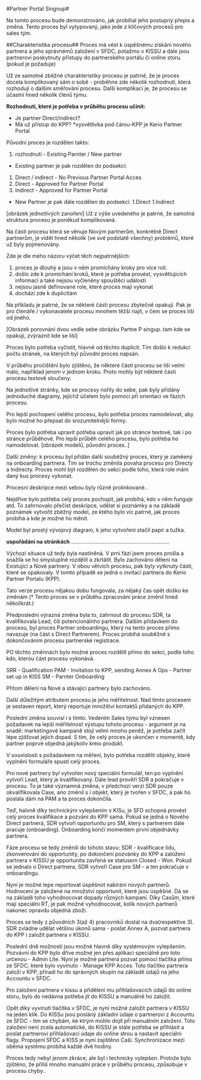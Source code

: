 #Partner Portal Singnup#

Na tomto procesu bude demonstrováno, jak probíhal jeho postupný přepis a změna. Tento proces byl vytypovaný, jako jede z klíčových procesů pro sales tým.

##Charakteristika procesu##
Proces má vést k úspěšnému získání nového partnera a jeho správnémů založení v SFDC, potažmo v KISSU a dále jsou partnerovi poskytnuty přístupy do partnerského portálu či online storu.(pokud je požaduje)

Už ze samotné zběžné charakteristiky procesu je patrné, že je proces docela komplikovaný sám o sobě - proběhne zde několik rozhodnutí, která rozhodují o dalším směřování procesu. Další komplikací je, že procesu se účastní hned několik členů týmu.

**Rozhodnutí, které je potřeba v průběhu procesu učinit:**
- Je partner Direct/indirect?
- Má už přístup do KPP? *vysvětlivka pod čárou-KPP je Kerio Partner Portal

Původní proces je rozdělen takto:
1. rozhodnutí - Existing Parnter / New partner
- Existing partner je pak rozdělen do podsekcí:
1. Direct / indirect - No Previous Partner Portal Acces
1. Direct - Approved for Partner Portal
1. Indirect - Approved for Partner Portal
- New Partner je pak dále rozdělen do podsekcí:
1.Direct
1.Indirect

 [obrázek jednotlivých zanoření]
Už z výše uvedeného je patrné, že samotná struktura procesu je poněkud komplikovaná.

Na části procesu která se věnuje Novým partnerům, konkrétně Direct partnerům, je vidět hned několik (ve své podstatě všechny) problémů, které už byly pojmenovány. 

Zde je dle mého názoru výčet těch nejpatrnějších:

1. proces je dlouhý a jsou v něm promíchány kroky pro více rolí.
2. došlo zde k promíchání kroků, které je potřeba provést, vysvětlujících informací a také nejsou vyčleněny spouštěcí události
3. nejsou jasně definované role, které proces mají vykonat
4. dochází zde k duplicitám

Na příkladu je patrné, že se některé části procesu zbytečně opakují. Pak je pro čtenáře / vykonavatele procesu mnohem těžší najít, v čem se proces liší od jiného.

[Obrázek porovnání dvou vedle sebe obrázku Partne P singup..tam kde se opakuji, zvýraznit kde se liší]

Proces bylo potřeba vyčistit, hlavně od těchto duplicit. Tím došlo k redukci počtu stránek, na kterých byl původní proces napsán.

V průběhu pročištění bylo zjištěno, že některé části procesu se liší velmi málo, například jenom v jednom kroku. Proto mohly být některé části procesu textově sloučeny.

Na jednotlivé stránky, kde se procesy nořily do sebe, pak byly přidány jednoduché diagramy, jejichž účelem bylo pomoci při orientaci ve fázích procesu.

Pro lepší pochopení celého procesu, bylo potřeba proces namodelovat, aby bylo možné ho přepsat do srozumitelnější formy.

Proces bylo potřeba upravit potřeba upravit jak po stránce textové, tak i po stránce průběhové.
Pro lepší průběh celého procesu, bylo potřeba ho namodelovat.
[obrázek modelů, původní proces..]

Další změny:
k procesu byl přidán další souběžný proces, který je zaměený na onboarding partnera.
Tím se trochu změnila povaha procesu pro Directy a Indirecty. Proces mohl být rozdělen do sekcí podle toho, která role mám daný kus procesy vykonat.

Procesní deskripce mezi sebou byly různě prolinkované..

Nejdříve bylo potřeba celý proces pochopit, jak probíhá, kdo v něm funguje atd. To zahrnovalo přečíst deskripce, udělat si poznámky a na základě poznámek vytvořit zběžný model, ze ktého bylo víc patrné, jak proces probíhá a kde je možné ho měnit.

Model byl prostý vývojový diagram, k jeho vytvoření stačil papír a tužka.

**uspořádání na stránkách**
.................................................................

Výchozí situace už tedy byla nastíněná.
V prní fázi jsem proces prošla a snažila se ho smysluplně rozdělit a zkrtátit.
Bylo zachováno dělení na Existujicí a Nové partnery. V obou větvích procesu, pak byly vytknuty části, které se opakovaly. V tomto případě se jedná o invitaci partnera do Kerio Partner Portalu (KPP).

Tato verze procesu nějakou dobu fungovala, za nějaký čas opět doško ke změnám (* Tento proces se v průběhu zpracování práce změnil hned několikrát.)

Předposlední výrazná změna byla to, zahrnout do procesu SDR, ta kvalifikovala Lead, čili potencionálnho partnera.
Dalším přídavkem do procesu, byl proces Partner onboardingu, který na tento proces přímo navazuje (na část s Direct Partnerem). Proces probíhá souběžně s dokončováním procesu partnerské registrace.

PO těchto změnnách bylo možné proces rozdělit přímo do sekcí, podle toho kdo, kterou část procesu vykonává.

SRR - Qualification
PAM - Invitation to KPP, sending Annex A
Ops - Partner set up in KISS
SM - Parnter Onboarding

Přitom dělení na Nové a stávající partnery bylo zachováno.

Další důležitým atributem procesu je jeho měřitelnost. Nad tímto procesem je sestaven report, který reportuje množštví kontaktů přidaných do KPP.

Poslední změna souvisí i s tímto. Vedením Sales týmu byl vznesen požadavek na lepší měřitelnost výstupu tohoto procesu - argument je na snadě: marketingové kampaně stojí velmi mnoho peněž, je potřeba začít lépe zjišťovat jejich dopad.
S tím, že celý proces je ukončen v momentě, kdy partner poprvé objedná jakýkoliv kreio produkt.

V souvislosti s požadavkem na měření, bylo potřeba rozdělit objekty, které vyplnění formuláře spustí celý proces.

Pro nové partnery byl vytvořen nový speciálni formulář, ten po vyplnění vytvoří Lead, který je kvalifikovaný. Dále lead prověří SDR a pokračuje v procesu. To je také významná změna, v předchozí verzi SDR pouze okvalifikovala Case, ano změnil s i objekt, který je tvořen v SFDC, a pak ho poslala dám na PAM a ta proces dokončila.

Teď, halvně díky technickým vylepšením v KISu, je SFD schopná provést celý proces kvalifikace a pozvání do KPP sama.
Pokud se jedná o Nového Direct partnerá, SDR vytvoří opportunitu pro SM, který s partnerem dále pracuje (onboarding). Onboarding končí momentem první objednávky partnera.

Fáze procesu se tedy změnili do tohoto stavu:
SDR - kvalificace lídu, zkonverování do opportunity, po dokončení pozvánky do KPP a založení partnera v KISSU je opportunita zavřená se statusem Closed - Won. Pokud se jednalo o Direct partnera, SDR vytvoří Case pro SM - a ten pokračuje v onboardingu.

Nyní je možné lepe reportovat úspěšnot nabírání nových partnerů. Hodnocení je založené na množství opportunit, které jsou úspěšné. Dá se na základě toho vyhodnocovat dopady různých kampaní. Díky Casům, které mají speciálni RT, je pak možné vyhodnocovat, kolik nových partnerů nakonec opravdu objedná zboží.

Proces se tedy z původních 3(až 4) pracovníků dostal na dva(respektive 3). SDR zvládne udělat většinu úkonů sama - poslat Annex A, pozvat partnera do KPP i založit partnera v KISSU.

Poslední dně možnosti jsou možné hlavně díky systémovým vylepšením. 
Pozvávní do KPP bylo dříve možné jen přes aplikaci speciálně pro toto určenou - Admin Lite. Nyní je možné partnera pozvat pomocí tlačítka přímo ze SFDC, které bylo vyvinuto - Manage KPP Acces. Toto tlačítko partnera založí v KPP, přiradí ho do správných skupin na základě údajů na jeho Accountu v SFDC.

Pro založení partnera v kissu a přidělení mu přihlašovacích údajů do online storu, bylo do nedávna potřeba jít do KISSU a manuálně ho založit.

Opět díky vyvinutí tlačítka v SFDC, je nyní možné založit partnera v KISSU na jeden klik. Do KISSu jsou posláný základní údaje o partnerovi z Accountu ze SFDC - tím se chybám, ke ktrým mohlo dojít při manuálním založení.
Toto založení není zcela automatické, do KISSU je stále potřeba se přihlásit a poslat partnerovi přihlašovací údaje do online strou a nastavit speciálni flagy.
Propojení SFDC a KISS je nyní zajištěno Caší. Synchronizace mezi oběma systému probíhá každé dvě hodiny.

Proces tedy nebyl jenom zkráce, ale byl i technicky vylepšen. Protože bylo zjištěno, že příliš mnoho manuální práce v průběhu procesu, způsobuje v procesu chyby.. 
